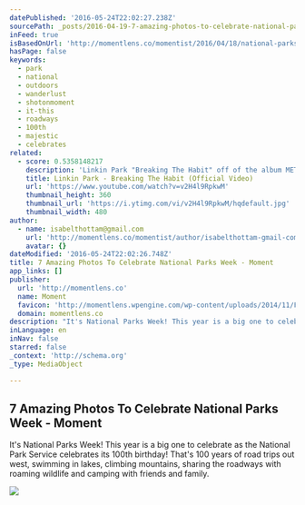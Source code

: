 ```yaml
---
datePublished: '2016-05-24T22:02:27.238Z'
sourcePath: _posts/2016-04-19-7-amazing-photos-to-celebrate-national-parks-week-moment.md
inFeed: true
isBasedOnUrl: 'http://momentlens.co/momentist/2016/04/18/national-parks-week-celebrate/?utm_campaign=The+Momentist+%2F%2F+7+Amazing+Photos+to+Celebrate+National+Parks+Week+%28nWimq8%29&utm_medium=email&_ke=amVmZkB0aGVncmlkLmlv&utm_source=Momentist+%2B+Customers+%28Full+Segment%29+-+Customers%2C+Not+Active&omhide=true'
hasPage: false
keywords:
  - park
  - national
  - outdoors
  - wanderlust
  - shotonmoment
  - it-this
  - roadways
  - 100th
  - majestic
  - celebrates
related:
  - score: 0.5358148217
    description: 'Linkin Park "Breaking The Habit" off of the album METEORA. Directed by Joe Hahn. Want more LPTV? Check out more now: http://bit.ly/1LODGiU iTunes: http://smarturl.it/aem92g Spotify: http://spoti.fi/MJoFqJ Amazon: http://amzn.to/1oWqEZp Google Play: http://bit.ly/1BsIyVh Subscribe: http://bit.ly/1EBzxN2 Facebook - https://www.facebook.com/linkinpark Twitter - https://twitter.com/linkinpark Instagram - http://instagram.com/linkinpark Google+ - http://bit.ly/1J6ufOf LINE - http://line.me/R/ti/p/@linkinpark Tumblr - http://linkinpark.tumblr.com/ Web: http://LinkinPark.com http://LPUnderground.com http://musicforrelief.org The Official LINKIN PARK YouTube Channel.'
    title: Linkin Park - Breaking The Habit (Official Video)
    url: 'https://www.youtube.com/watch?v=v2H4l9RpkwM'
    thumbnail_height: 360
    thumbnail_url: 'https://i.ytimg.com/vi/v2H4l9RpkwM/hqdefault.jpg'
    thumbnail_width: 480
author:
  - name: isabelthottam@gmail.com
    url: 'http://momentlens.co/momentist/author/isabelthottam-gmail-com/'
    avatar: {}
dateModified: '2016-05-24T22:02:26.748Z'
title: 7 Amazing Photos To Celebrate National Parks Week - Moment
app_links: []
publisher:
  url: 'http://momentlens.co'
  name: Moment
  favicon: 'http://momentlens.wpengine.com/wp-content/uploads/2014/11/FaviconMblack-01.png'
  domain: momentlens.co
description: "It's National Parks Week! This year is a big one to celebrate as the National Park Service celebrates its 100th birthday! That's 100 years of road trips out west, swimming in lakes, climbing mountains, sharing the roadways with roaming wildlife and camping with friends and family."
inLanguage: en
inNav: false
starred: false
_context: 'http://schema.org'
_type: MediaObject

---
```

<article style=""><h1>7 Amazing Photos To Celebrate National Parks Week - Moment</h1><p>It's National Parks Week! This year is a big one to celebrate as the National Park Service celebrates its 100th birthday! That's 100 years of road trips out west, swimming in lakes, climbing mountains, sharing the roadways with roaming wildlife and camping with friends and family.</p><img src="https://momentlens.co/wp-content/uploads/2016/04/Glacier-Road_Yosemite_opt.jpg" /></article>